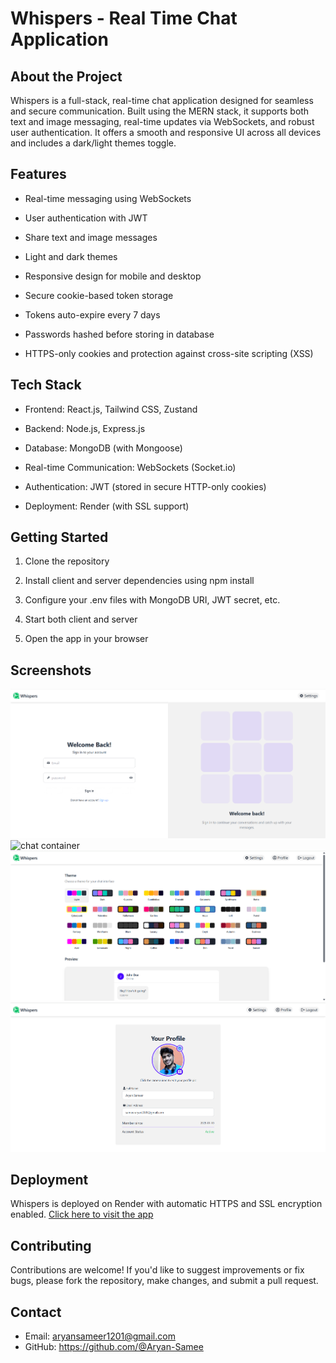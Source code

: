 # Whispers - Real Time Chat Application

## About the Project
Whispers is a full-stack, real-time chat application designed for seamless and secure communication. Built using the MERN stack, it supports both text and image messaging, real-time updates via WebSockets, and robust user authentication. It offers a smooth and responsive UI across all devices and includes a dark/light themes toggle.

## Features
- Real-time messaging using WebSockets

- User authentication with JWT

- Share text and image messages

- Light and dark themes

- Responsive design for mobile and desktop

- Secure cookie-based token storage

- Tokens auto-expire every 7 days

- Passwords hashed before storing in database

- HTTPS-only cookies and protection against cross-site scripting (XSS)

## Tech Stack
- Frontend: React.js, Tailwind CSS, Zustand

- Backend: Node.js, Express.js

- Database: MongoDB (with Mongoose)

- Real-time Communication: WebSockets (Socket.io)

- Authentication: JWT (stored in secure HTTP-only cookies)

- Deployment: Render (with SSL support)

## Getting Started
1. Clone the repository

2. Install client and server dependencies using npm install

3. Configure your .env files with MongoDB URI, JWT secret, etc.

4. Start both client and server

5. Open the app in your browser

## Screenshots
![Sign-in Page](frontend/public/assets/signin.png)
![chat container](frontend/assets/chatContainer.png)
![Themes](frontend/public/assets/themes.png)
![Profile](frontend/public/assets/Profile.png)

## Deployment
Whispers is deployed on Render with automatic HTTPS and SSL encryption enabled.
[Click here to visit the app](https://whispers-gi7r.onrender.com/)

## Contributing
Contributions are welcome! If you'd like to suggest improvements or fix bugs, please fork the repository, make changes, and submit a pull request.

## Contact
- Email: aryansameer1201@gmail.com
- GitHub: https://github.com/@Aryan-Samee
